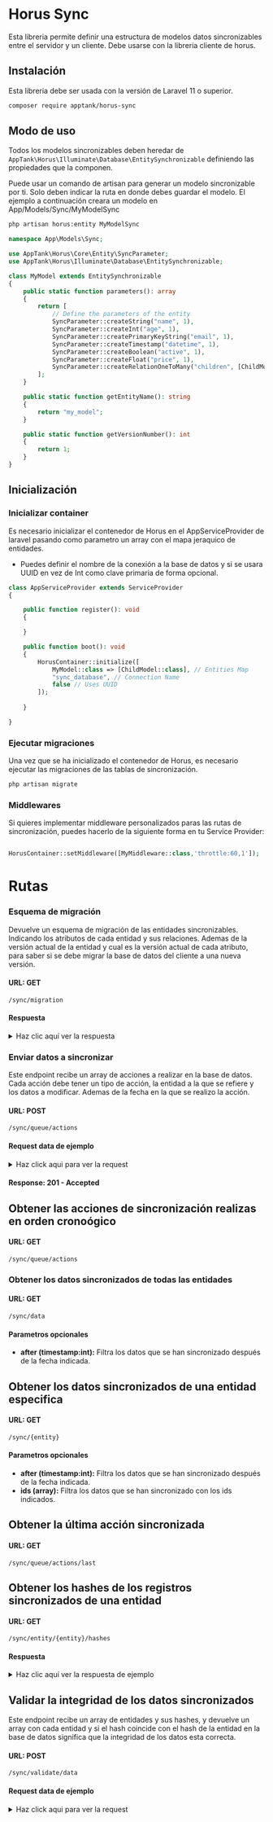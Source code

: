 # Horus Sync

Esta libreria permite definir una estructura de modelos datos sincronizables entre el servidor y un cliente. Debe usarse
con la libreria cliente de horus.

## Instalación

Esta libreria debe ser usada con la versión de Laravel 11 o superior.

```bash
composer require apptank/horus-sync
```

## Modo de uso

Todos los modelos sincronizables deben heredar de `AppTank\Horus\Illuminate\Database\EntitySynchronizable` definiendo
las propiedades que la componen.

Puede usar un comando de artisan para generar un modelo sincronizable por ti. Solo deben indicar la ruta en donde debes
guardar el modelo. El ejemplo
a continuación creara un modelo en App/Models/Sync/MyModelSync

```bash
php artisan horus:entity MyModelSync
```

```php
namespace App\Models\Sync;

use AppTank\Horus\Core\Entity\SyncParameter;
use AppTank\Horus\Illuminate\Database\EntitySynchronizable;

class MyModel extends EntitySynchronizable
{
    public static function parameters(): array
    {
        return [
            // Define the parameters of the entity
            SyncParameter::createString("name", 1),
            SyncParameter::createInt("age", 1),
            SyncParameter::createPrimaryKeyString("email", 1),
            SyncParameter::createTimestamp("datetime", 1),
            SyncParameter::createBoolean("active", 1),
            SyncParameter::createFloat("price", 1),
            SyncParameter::createRelationOneToMany("children", [ChildModel::class], 1)
        ];
    }

    public static function getEntityName(): string
    {
        return "my_model";
    }

    public static function getVersionNumber(): int
    {
        return 1;
    }
}
```

## Inicialización

### Inicializar container

Es necesario inicializar el contenedor de Horus en el AppServiceProvider de laravel pasando como parametro un array con
el
mapa jeraquico de entidades.

* Puedes definir el nombre de la conexión a la base de datos y si se usara UUID en vez de Int como clave primaria de
  forma opcional.

```php
class AppServiceProvider extends ServiceProvider
{

    public function register(): void
    {

    }

    public function boot(): void
    {
        HorusContainer::initialize([
            MyModel::class => [ChildModel::class], // Entities Map
            "sync_database", // Connection Name
            false // Uses UUID
        ]);
        
    }

}
```

### Ejecutar migraciones

Una vez que se ha inicializado el contenedor de Horus, es necesario ejecutar las migraciones de las tablas de
sincronización.

```bash
php artisan migrate
```

### Middlewares

Si quieres implementar middleware personalizados paras las rutas de sincronización, puedes hacerlo de la siguiente forma
en tu Service Provider:

```php

HorusContainer::setMiddleware([MyMiddleware::class,'throttle:60,1']);

```

# Rutas

### Esquema de migración

Devuelve un esquema de migración de las entidades sincronizables. Indicando los atributos de cada entidad
y sus relaciones. Ademas de la versión actual de la entidad y cual es la versión actual de cada atributo, para saber
si se debe migrar la base de datos del cliente a una nueva versión.

#### URL: GET

``` 
/sync/migration
 ```

#### Respuesta

<details>
  <summary>Haz clic aquí ver la respuesta</summary>

```json
[
  {
    "entity": "parent_fake_entity",
    "attributes": [
      {
        "name": "id",
        "version": 1,
        "type": "primary_key_string",
        "nullable": false
      },
      {
        "name": "sync_owner_id",
        "version": 1,
        "type": "string",
        "nullable": false
      },
      {
        "name": "sync_hash",
        "version": 1,
        "type": "string",
        "nullable": false
      },
      {
        "name": "sync_created_at",
        "version": 1,
        "type": "timestamp",
        "nullable": false
      },
      {
        "name": "sync_updated_at",
        "version": 1,
        "type": "timestamp",
        "nullable": false
      },
      {
        "name": "name",
        "version": 1,
        "type": "string",
        "nullable": false
      },
      {
        "name": "color",
        "version": 2,
        "type": "timestamp",
        "nullable": false
      },
      {
        "name": "value_nullable",
        "version": 2,
        "type": "string",
        "nullable": true
      },
      {
        "name": "children",
        "version": 2,
        "type": "relation_one_to_many",
        "nullable": false,
        "related": [
          {
            "entity": "child_fake_entity",
            "attributes": [
              {
                "name": "id",
                "version": 1,
                "type": "primary_key_string",
                "nullable": false
              },
              {
                "name": "sync_owner_id",
                "version": 1,
                "type": "string",
                "nullable": false
              },
              {
                "name": "sync_hash",
                "version": 1,
                "type": "string",
                "nullable": false
              },
              {
                "name": "sync_created_at",
                "version": 1,
                "type": "timestamp",
                "nullable": false
              },
              {
                "name": "sync_updated_at",
                "version": 1,
                "type": "timestamp",
                "nullable": false
              },
              {
                "name": "primary_int_value",
                "version": 5,
                "type": "primary_key_integer",
                "nullable": false
              },
              {
                "name": "primary_string_value",
                "version": 5,
                "type": "primary_key_string",
                "nullable": false
              },
              {
                "name": "int_value",
                "version": 5,
                "type": "int",
                "nullable": true
              },
              {
                "name": "float_value",
                "version": 5,
                "type": "float",
                "nullable": false
              },
              {
                "name": "string_value",
                "version": 5,
                "type": "string",
                "nullable": false
              },
              {
                "name": "boolean_value",
                "version": 5,
                "type": "boolean",
                "nullable": false
              },
              {
                "name": "timestamp_value",
                "version": 5,
                "type": "timestamp",
                "nullable": false
              },
              {
                "name": "parent_id",
                "version": 5,
                "type": "string",
                "nullable": false
              }
            ],
            "current_version": 5
          }
        ]
      }
    ],
    "current_version": 2
  }
]
```

</details>

### Enviar datos a sincronizar

Este endpoint recibe un array de acciones a realizar en la base de datos. Cada acción debe tener un tipo de acción, la
entidad a la que se refiere y los datos a modificar. Ademas de la fecha en la que se realizo la acción.

#### URL: POST

``` 
/sync/queue/actions 
```

#### Request data de ejemplo

<details>
<summary>Haz click aqui para ver la request</summary>

```json
[
  {
    "action": "DELETE",
    "entity": "parent_fake_entity",
    "data": {
      "id": "3093a07a-543b-336b-9ca8-4c3bf207aeb5"
    },
    "actioned_at": 1124141410
  },
  {
    "action": "UPDATE",
    "entity": "parent_fake_entity",
    "data": {
      "id": "3093a07a-543b-336b-9ca8-4c3bf207aeb5",
      "attributes": {
        "name": "ernser.mazie",
        "color": "Thistle"
      }
    },
    "actioned_at": 1124140410
  },
  {
    "action": "INSERT",
    "entity": "parent_fake_entity",
    "data": {
      "id": "3093a07a-543b-336b-9ca8-4c3bf207aeb5",
      "name": "quitzon.gunnar",
      "color": "DarkGray"
    },
    "actioned_at": 1124139410
  }
]
```

</details>

#### Response: 201 - Accepted

## Obtener las acciones de sincronización realizas en orden cronoógico

#### URL: GET

``` 
/sync/queue/actions 
```

### Obtener los datos sincronizados de todas las entidades

#### URL: GET

``` 
/sync/data
```

#### Parametros opcionales
* **after (timestamp:int):** Filtra los datos que se han sincronizado después de la fecha  indicada.


## Obtener los datos sincronizados de una entidad especifica

#### URL: GET

``` 
/sync/{entity}
```
#### Parametros opcionales
* **after (timestamp:int):** Filtra los datos que se han sincronizado después de la fecha  indicada.
* **ids (array):** Filtra los datos que se han sincronizado con los ids indicados.


## Obtener la última acción sincronizada

#### URL: GET

``` 
/sync/queue/actions/last
```

## Obtener los hashes de los registros sincronizados de una entidad

#### URL: GET

``` 
/sync/entity/{entity}/hashes
```

#### Respuesta

<details>
  <summary>Haz clic aquí ver la respuesta de ejemplo</summary>

```json
[
  {
    "id": "fccd745b-780c-3b14-b657-ad05d86318e0",
    "sync_hash": "26dbdd1c5dff8da8d79747da5aab53b6052beb5247c8f2464ee1b771f818aa81"
  },
  {
    "id": "6de8f02c-ec7a-3df8-ac2e-e3542c5e4693",
    "sync_hash": "06b8ad4f55cc4724beda154ecb140592c08813eac762a531dcc489b360cef633"
  },
  {
    "id": "31af3908-454e-3070-a2f7-a79f12a17c9a",
    "sync_hash": "0de9e664000ee76acdc2c705ca0446b32738ae781b797d3c347e34c547ccae4e"
  }
]
```
</details>


## Validar la integridad de los datos sincronizados

Este endpoint recibe un array de entidades y sus hashes, y devuelve un array con cada entidad y si el hash coincide con el
hash de la entidad en la base de datos significa que la integridad de los datos esta correcta.


#### URL: POST

``` 
/sync/validate/data
```

#### Request data de ejemplo

<details>
<summary>Haz click aqui para ver la request</summary>

```json
[
  {
    "entity": "parent_fake_entity",
    "hash": "2d971864ba0f14de5ad0be8f5ea6e0bc99685fdbb1f1495a8d8557ffdc572012"
  }
]
```

#### Respuesta de ejemplo

<details>
    <summary>Haz clic aquí ver la respuesta de ejemplo</summary>
    
```json
[
  {
    "entity": "parent_fake_entity",
    "hash": {
      "expected": "2d971864ba0f14de5ad0be8f5ea6e0bc99685fdbb1f1495a8d8557ffdc572012",
      "obtained": "2d971864ba0f14de5ad0be8f5ea6e0bc99685fdbb1f1495a8d8557ffdc572012",
      "matched": true
    }
  }
]
```
</details>

## Validar el algoritmo de hashing de las entidades

Este endpoint recibe un array de atributos y un hash indicando el hash de salida del algoritmo del cliente para hashear esos atributos. 
El servidor realiza el mismo proceso y compara el hash obtenido con el hash recibido del cliente, para validar que el algoritmo de hashing sea el mismo.

#### URL: POST

``` 
/sync/validate/hashing
```

#### Request data de ejemplo
```json
{
  "data": {
    "z1": "7e998082-a377-3485-b5ed-b225b0c409e9",
    "age": 85,
    "mood": "b176423b-b393-3e21-81de-6b1d58c54c66",
    "date": 1723558663
  },
  "hash": "17ffc52d4338881a6091ee80a4ef08db3901a86bf41636fa431a8ff5de3a6cf8"
}
```

#### Respuesta de ejemplo

```json
{
  "expected": "17ffc52d4338881a6091ee80a4ef08db3901a86bf41636fa431a8ff5de3a6cf8",
  "obtained": "17ffc52d4338881a6091ee80a4ef08db3901a86bf41636fa431a8ff5de3a6cf8",
  "matched": true
}
```